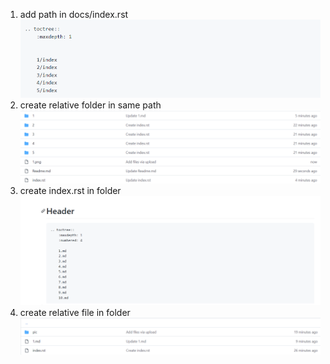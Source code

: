 1. add path in docs/index.rst
![](1.png)
2. create relative folder in same path
![](2.png)
3. create index.rst in folder
![](3.png)
4. create relative file in folder
![](4.png)
